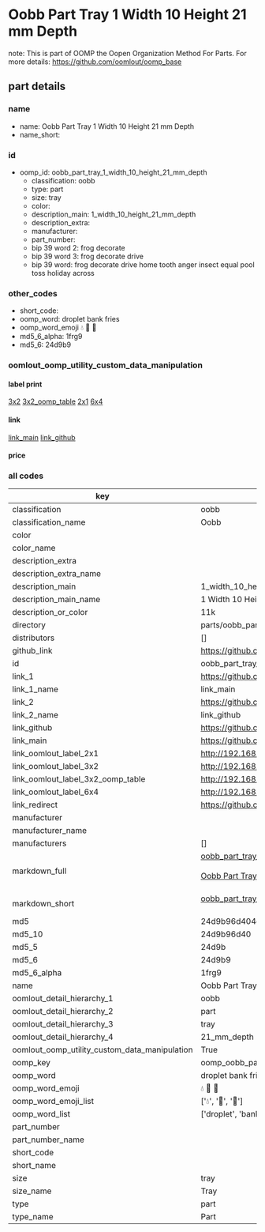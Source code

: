 # Oobb Part Tray 1 Width 10 Height 21 mm Depth  

note: This is part of OOMP the Oopen Organization Method For Parts. For more details: https://github.com/oomlout/oomp_base

##  part details
  







### name
* name: Oobb Part Tray 1 Width 10 Height 21 mm Depth
* name_short: 
### id
* oomp_id: oobb_part_tray_1_width_10_height_21_mm_depth
  * classification: oobb
  * type: part
  * size: tray
  * color: 
  * description_main: 1_width_10_height_21_mm_depth
  * description_extra: 
  * manufacturer: 
  * part_number: 
  * bip 39 word 2: frog decorate
  * bip 39 word 3: frog decorate drive
  * bip 39 word: frog decorate drive home tooth anger insect equal pool toss holiday across

### other_codes
* short_code: 
* oomp_word: droplet bank fries
* oomp_word_emoji :droplet: :bank: :fries:
* md5_6_alpha: 1frg9
* md5_6: 24d9b9






### oomlout_oomp_utility_custom_data_manipulation
#### label print
[3x2](http://192.168.1.245:1112/?label=oomp%201frg9)
[3x2_oomp_table](http://192.168.1.108:1112/?label=oomp%201frg9)
[2x1](http://192.168.1.242:1112/?label=oomp%201frg9)
[6x4](http://192.168.1.55:1112/?label=oomp%201frg9)    

#### link

[link_main](https://github.com/oomlout/oomlout_oomp_version_1_messy/tree/main/parts/oobb_part_tray_1_width_10_height_21_mm_depth) [link_github](https://github.com/oomlout/oomlout_oomp_version_1_messy/tree/main/parts/oobb_part_tray_1_width_10_height_21_mm_depth)                             

#### price







### all codes 
| key | value |  
| --- | --- |  
| classification | oobb |  
| classification_name | Oobb |  
| color |  |  
| color_name |  |  
| description_extra |  |  
| description_extra_name |  |  
| description_main | 1_width_10_height_21_mm_depth |  
| description_main_name | 1 Width 10 Height 21 mm Depth |  
| description_or_color | 11k |  
| directory | parts/oobb_part_tray_1_width_10_height_21_mm_depth |  
| distributors | [] |  
| github_link | https://github.com/oomlout/oomlout_oomp_part_src/tree/main/parts/oobb_part_tray_1_width_10_height_21_mm_depth |  
| id | oobb_part_tray_1_width_10_height_21_mm_depth |  
| link_1 | https://github.com/oomlout/oomlout_oomp_version_1_messy/tree/main/parts/oobb_part_tray_1_width_10_height_21_mm_depth |  
| link_1_name | link_main |  
| link_2 | https://github.com/oomlout/oomlout_oomp_version_1_messy/tree/main/parts/oobb_part_tray_1_width_10_height_21_mm_depth |  
| link_2_name | link_github |  
| link_github | https://github.com/oomlout/oomlout_oomp_version_1_messy/tree/main/parts/oobb_part_tray_1_width_10_height_21_mm_depth |  
| link_main | https://github.com/oomlout/oomlout_oomp_version_1_messy/tree/main/parts/oobb_part_tray_1_width_10_height_21_mm_depth |  
| link_oomlout_label_2x1 | http://192.168.1.242:1112/?label=oomp%201frg9 |  
| link_oomlout_label_3x2 | http://192.168.1.245:1112/?label=oomp%201frg9 |  
| link_oomlout_label_3x2_oomp_table | http://192.168.1.108:1112/?label=oomp%201frg9 |  
| link_oomlout_label_6x4 | http://192.168.1.55:1112/?label=oomp%201frg9 |  
| link_redirect | https://github.com/oomlout/oomlout_oomp_version_1_messy/tree/main/parts/oobb_part_tray_1_width_10_height_21_mm_depth |  
| manufacturer |  |  
| manufacturer_name |  |  
| manufacturers | [] |  
| markdown_full | [oobb_part_tray_1_width_10_height_21_mm_depth](none)<br>[](none)<br>[Oobb Part Tray 1 Width 10 Height 21 Mm Depth](none)<br><br> |  
| markdown_short | [oobb_part_tray_1_width_10_height_21_mm_depth](none)<br><br> |  
| md5 | 24d9b96d404c0ea022f266d0868e42e9 |  
| md5_10 | 24d9b96d40 |  
| md5_5 | 24d9b |  
| md5_6 | 24d9b9 |  
| md5_6_alpha | 1frg9 |  
| name | Oobb Part Tray 1 Width 10 Height 21 mm Depth |  
| oomlout_detail_hierarchy_1 | oobb |  
| oomlout_detail_hierarchy_2 | part |  
| oomlout_detail_hierarchy_3 | tray |  
| oomlout_detail_hierarchy_4 | 21_mm_depth |  
| oomlout_oomp_utility_custom_data_manipulation | True |  
| oomp_key | oomp_oobb_part_tray_1_width_10_height_21_mm_depth |  
| oomp_word | droplet bank fries |  
| oomp_word_emoji | :droplet: :bank: :fries: |  
| oomp_word_emoji_list | [':droplet:', ':bank:', ':fries:'] |  
| oomp_word_list | ['droplet', 'bank', 'fries'] |  
| part_number |  |  
| part_number_name |  |  
| short_code |  |  
| short_name |  |  
| size | tray |  
| size_name | Tray |  
| type | part |  
| type_name | Part |  
